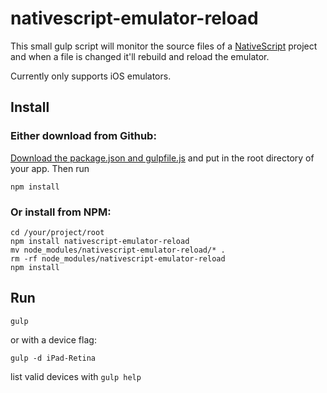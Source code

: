 # nativescript-emulator-reload

This small gulp script will monitor the source files of a [NativeScript](https://www.nativescript.org/) project and when a file is changed it'll rebuild and reload the emulator.

Currently only supports iOS emulators.

## Install
### Either download from Github:
[Download the package.json and gulpfile.js](https://github.com/emiloberg/nativescript-emulator-reload/archive/master.zip) and put in the root directory of your app. Then run

```
npm install
```

### Or install from NPM:
```
cd /your/project/root
npm install nativescript-emulator-reload
mv node_modules/nativescript-emulator-reload/* .
rm -rf node_modules/nativescript-emulator-reload
npm install
```

## Run
```
gulp
```

or with a device flag:

```
gulp -d iPad-Retina
```

list valid devices with `gulp help`

